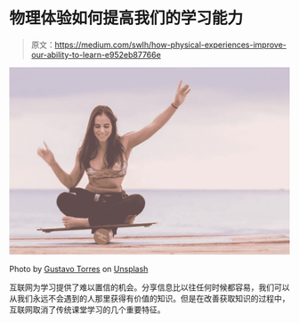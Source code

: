 # 物理体验如何提高我们的学习能力

> 原文：<https://medium.com/swlh/how-physical-experiences-improve-our-ability-to-learn-e952eb87766e>

![](img/34686a976bfd9f046d91aa2c068917af.png)

Photo by [Gustavo Torres](https://unsplash.com/photos/JwYsUx7JyuA?utm_source=unsplash&utm_medium=referral&utm_content=creditCopyText) on [Unsplash](https://unsplash.com/?utm_source=unsplash&utm_medium=referral&utm_content=creditCopyText)

互联网为学习提供了难以置信的机会。分享信息比以往任何时候都容易，我们可以从我们永远不会遇到的人那里获得有价值的知识。但是在改善获取知识的过程中，互联网取消了传统课堂学习的几个重要特征。